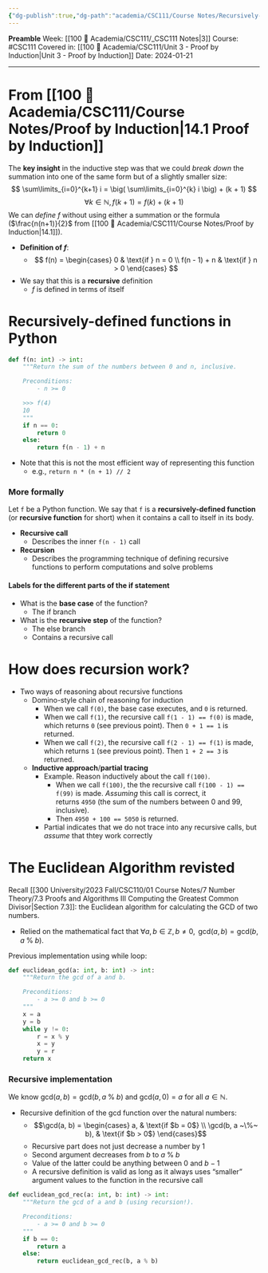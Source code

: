 ```yaml
---
{"dg-publish":true,"dg-path":"academia/CSC111/Course Notes/Recursively-Defined Functions.md","permalink":"/academia/csc-111/course-notes/recursively-defined-functions/","created":"2024-01-21T12:22:34.637-05:00","updated":"2024-01-21T12:52:20.157-05:00"}
---
```


**Preamble**
Week: [[100 📒 Academia/CSC111/_CSC111 Notes\|3]]
Course: #CSC111
Covered in: [[100 📒 Academia/CSC111/Unit 3 - Proof by Induction\|Unit 3 - Proof by Induction]]
Date: 2024-01-21

---
# From [[100 📒 Academia/CSC111/Course Notes/Proof by Induction\|14.1 Proof by Induction]] 

The **key insight** in the inductive step was that we could *break down* the summation into one of the same form but of a slightly smaller size:
$$
\sum\limits_{i=0}^{k+1} i = \big( \sum\limits_{i=0}^{k} i \big) + (k + 1)
$$
$$\forall k \in \mathbb{N}, f(k+1) = f(k) + (k + 1)$$
We can *define $f$* without using either a summation or the formula ($\frac{n(n+1)}{2}$ from [[100 📒 Academia/CSC111/Course Notes/Proof by Induction\|14.1]]).

- **Definition of $f$**:
	- $$ f(n) = 
	  \begin{cases} 0 & \text{if } n = 0 \\ f(n - 1) + n & \text{if } n > 0 \end{cases} $$
- We say that this is a **recursive** definition
	- $f$ is defined in terms of itself

# Recursively-defined functions in Python

```python
def f(n: int) -> int:
    """Return the sum of the numbers between 0 and n, inclusive.

    Preconditions:
        - n >= 0

    >>> f(4)
    10
    """
    if n == 0:
        return 0
    else:
        return f(n - 1) + n
```

- Note that this is not the most efficient way of representing this function
	- e.g., `return n * (n + 1) // 2`

### More formally

Let `f` be a Python function. We say that `f` is a **recursively-defined function**
 (or **recursive function** for short) when it contains a call to itself in its body.
- **Recursive call**
	- Describes the inner `f(n - 1)` call
- **Recursion**
	- Describes the programming technique of defining recursive functions to perform computations and solve problems

#### Labels for the different parts of the if statement

- What is the **base case** of the function?
	- The if branch
- What is the **recursive step** of the function?
	- The else branch
	- Contains a recursive call

# How does recursion work?

- Two ways of reasoning about recursive functions
	- Domino-style chain of reasoning for induction
		- When we call `f(0)`, the base case executes, and `0` is returned.
		- When we call `f(1)`, the recursive call `f(1 - 1) == f(0)` is made, which returns `0` (see previous point). Then `0 + 1 == 1` is returned.
		- When we call `f(2)`, the recursive call `f(2 - 1) == f(1)` is made, which returns `1` (see previous point). Then `1 + 2 == 3` is returned.
	- **Inductive approach**/**partial tracing**
		- Example. Reason inductively about the call `f(100)`.
			- When we call `f(100)`, the the recursive call `f(100 - 1) == f(99)` is made. _Assuming_ this call is correct, it returns `4950` (the sum of the numbers between 0 and 99, inclusive).
			- Then `4950 + 100 == 5050` is returned.
		- Partial indicates that we do not trace into any recursive calls, but *assume* that thtey work correctly

# The Euclidean Algorithm revisted

Recall [[300 University/2023 Fall/CSC110/01 Course Notes/7 Number Theory/7.3 Proofs and Algorithms III Computing the Greatest Common Divisor\|Section 7.3]]: the Euclidean algorithm for calculating the GCD of two numbers.
- Relied on the mathematical fact that $\forall a, b \in \mathbb{Z}, b \neq 0, \text{ gcd}(a, b) = \text{gcd}(b, a \; \% \; b)$.

Previous implementation using while loop:
```python
def euclidean_gcd(a: int, b: int) -> int:
    """Return the gcd of a and b.

    Preconditions:
        - a >= 0 and b >= 0
    """
    x = a
    y = b
    while y != 0:
        r = x % y
        x = y
        y = r
    return x
```

### Recursive implementation

We know $\text{gcd}(a, b) = \text{gcd}(b, a \; \% \; b)$ and $\text{gcd}(a, 0) = a$ for all $a \in \mathbb{N}$.
- Recursive definition of the $\text{gcd}$ function over the natural numbers:
	- $$\gcd(a, b) = \begin{cases} 
	  a, & \text{if $b = 0$} \\ \gcd(b, a ~\%~ b), & \text{if $b > 0$} \end{cases}$$
	- Recursive part does not just decrease a number by 1
	- Second argument decreases from $b$ to $a \; \% \; b$
	- Value of the latter could be anything between $0$ and $b - 1$
	- A recursive definition is valid as long as it always uses “smaller” argument values to the function in the recursive call

```python
def euclidean_gcd_rec(a: int, b: int) -> int:
    """Return the gcd of a and b (using recursion!).

    Preconditions:
        - a >= 0 and b >= 0
    """
    if b == 0:
        return a
    else:
        return euclidean_gcd_rec(b, a % b)
```

